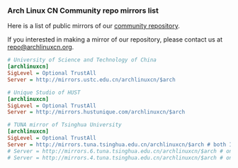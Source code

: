 ### Arch Linux CN Community repo mirrors list

Here is a list of public mirrors of our [community repository](https://github.com/archlinuxcn/repo).

If you interested in making a mirror of our repository, please contact us at repo@archlinuxcn.org.

```ini
# University of Science and Technology of China
[archlinuxcn]
SigLevel = Optional TrustAll
Server = http://mirrors.ustc.edu.cn/archlinuxcn/$arch
```

```ini
# Unique Studio of HUST
[archlinuxcn]
SigLevel = Optional TrustAll
Server = http://mirrors.hustunique.com/archlinuxcn/$arch
```

```ini
# TUNA mirror of Tsinghua University
[archlinuxcn]
SigLevel = Optional TrustAll
Server = http://mirrors.tuna.tsinghua.edu.cn/archlinuxcn/$arch # both IPv4 & IPv6
# Server = http://mirrors.6.tuna.tsinghua.edu.cn/archlinuxcn/$arch # only IPv6
# Server = http://mirrors.4.tuna.tsinghua.edu.cn/archlinuxcn/$arch # only IPv4
```
